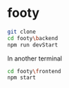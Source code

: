 # footy
```bash
git clone 
cd footy\backend
npm run devStart
```

In another terminal
```bash
cd footy\frontend
npm start
```
